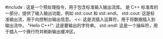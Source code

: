 #include <iostream>: 这是一个预处理指令，用于包含标准输入输出流库。<iostream> 是 C++ 标准库的一部分，提供了输入输出功能，例如 std::cout 和 std::endl。
std::cout: 这是标准输出流，用于向控制台输出信息。
<<: 这是流插入运算符，用于将数据插入到输出流中。
"Hello C++!": 这是要输出的字符串。
std::endl: 这是一个操纵符，用于插入一个换行符并刷新输出缓冲区。